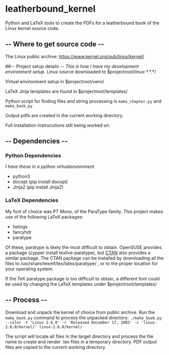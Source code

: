 # leatherbound_kernel
Python and LaTeX tools to create the PDFs for a leatherbound book of the Linux kernel source code.

## -- Where to get source code --
The Linux public archive: https://www.kernel.org/pub/linux/kernel/

##-- Project setup details --
_This is how I have my development environment setup._
Linux source downloaded to $projectroot/linux-\*.\*.\*/

Virtual environment setup in $projectroot/venv/

LaTeX Jinja templates are found in $projectroot/templates/

Python script for finding files and string processing is `make_chapter.py` and `make_book.py`

Output pdfs are created in the current working directory.

Full installation instrucutions still being worked on.

## -- Dependencies --
### Python Dependencies
_I have these in a python virtualenvionment_
* python3
* docopt (pip install docopt)
* Jinja2 (pip install Jinja2)

### LaTeX Dependencies
My font of choice was PT Mono, of the ParaType family.
This project makes use of the following LaTeX packages:
* listings
* fancyhdr
* paratype

Of these, paratype is likely the most difficult to obtain. 
OpenSUSE provides a package (zypper install texlive-paratype), but [CTAN](http://www.ctan.org/tex-archive/fonts/paratype/tex) also provides a similar package. The CTAN package can be installed by downloading all the files to /usr/share/texmf/tex/latex/paratype/ , or to the proper location for your operating system.


If the TeX paratype package is too difficult to obtain, a different font could be used by changing the LaTeX templates under $projectroot/templates/

## -- Process --
Download and unpack the kernel of choice from public archive.
Run the `make_book.py` command to process the unpacked directory:
`./make_book.py --color -t 'Linux 2.6.0' -r 'Released December 17, 2003' -c 'linux-2.6.0/kernel/' linux-2.6.0/kernel/`

The script will locate all files in the target directory and process the file name to create and render .tex files in a temporary directory. PDF output files are copied to the current working directory.
